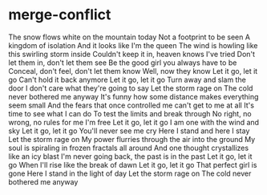 # merge-conflict
The snow flows white on the mountain today
Not a footprint to be seen
A kingdom of isolation
And it looks like I'm the queen
The wind is howling like this swirling storm inside
Couldn't keep it in, heaven knows I've tried
Don't let them in, don't let them see
Be the good girl you always have to be
Conceal, don't feel, don't let them know
Well, now they know
Let it go, let it go
Can't hold it back anymore
Let it go, let it go
Turn away and slam the door
I don't care what they're going to say
Let the storm rage on
The cold never bothered me anyway
It's funny how some distance makes everything seem small
And the fears that once controlled me can't get to me at all
It's time to see what I can do
To test the limits and break through
No right, no wrong, no rules for me
I'm free
Let it go, let it go
I am one with the wind and sky
Let it go, let it go
You'll never see me cry
Here I stand and here I stay
Let the storm rage on
My power flurries through the air into the ground
My soul is spiraling in frozen fractals all around
And one thought crystallizes like an icy blast
I'm never going back, the past is in the past
Let it go, let it go
When I'll rise like the break of dawn
Let it go, let it go
That perfect girl is gone
Here I stand in the light of day
Let the storm rage on
The cold never bothered me anyway
